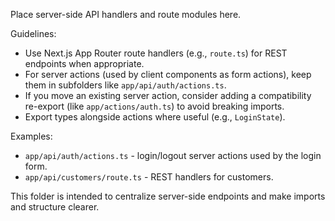 Place server-side API handlers and route modules here.

Guidelines:

- Use Next.js App Router route handlers (e.g., `route.ts`) for REST endpoints when appropriate.
- For server actions (used by client components as form actions), keep them in subfolders like `app/api/auth/actions.ts`.
- If you move an existing server action, consider adding a compatibility re-export (like `app/actions/auth.ts`) to avoid breaking imports.
- Export types alongside actions where useful (e.g., `LoginState`).

Examples:

- `app/api/auth/actions.ts` - login/logout server actions used by the login form.
- `app/api/customers/route.ts` - REST handlers for customers.

This folder is intended to centralize server-side endpoints and make imports and structure clearer.